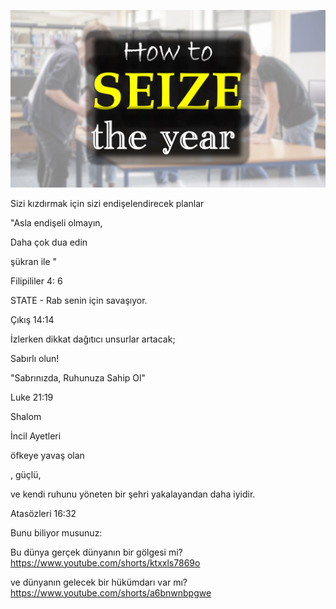 ![Video cover image](../cover.jpg "cover photo")

Sizi kızdırmak için sizi endişelendirecek planlar

"Asla endişeli olmayın,

Daha çok dua edin

şükran ile "

Filipililer 4: 6

STATE - Rab senin için savaşıyor.

Çıkış 14:14

İzlerken dikkat dağıtıcı unsurlar artacak;

Sabırlı olun!

"Sabrınızda, Ruhunuza Sahip Ol"

Luke 21:19

Shalom

İncil Ayetleri

öfkeye yavaş olan

, güçlü,

ve kendi ruhunu yöneten bir şehri yakalayandan daha iyidir.

Atasözleri 16:32

Bunu biliyor musunuz:

Bu dünya gerçek dünyanın bir gölgesi mi? https://www.youtube.com/shorts/ktxxls7869o

ve dünyanın gelecek bir hükümdarı var mı? https://www.youtube.com/shorts/a6bnwnbpgwe